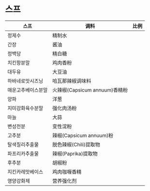 # 스프

|스프|调料|比例|
|-|-|-|
|정제수|精制水||
|간장|酱油||
|정백당|精白糖||
|치킨항분말|鸡肉香粉||
|대두유|大豆油||
|하바네로맛시즈닝|哈瓦那辣椒调味料||
|매운고추베이스분말|火辣椒(Capsicum annuum)香精粉||
|양파|洋葱||
|지미강화육수분말|强化肉汤粉||
|마늘|大蒜||
|변성전분|变性淀粉||
|고추분|辣椒(Capsicum annuum)粉||
|탈색칠리추출물|脱色辣椒(Chili)提取物||
|파프리카추출물|辣椒(Paprika)提取物||
|후추분|胡椒粉||
|지킨카레맛베이스|鸡肉咖喱香精||
|영양강화제|营养强化剂||
